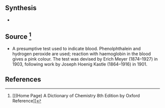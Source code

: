 ## Synthesis
- 
## Source [^1]
- A presumptive test used to indicate blood. Phenolphthalein and hydrogen peroxide are used; reaction with haemoglobin in the blood gives a pink colour. The test was devised by Erich Meyer (1874–1927) in 1903, following work by Joseph Hoenig Kastle (1864–1916) in 1901.
## References

[^1]: [[(Home Page) A Dictionary of Chemistry 8th Edition by Oxford Reference]]